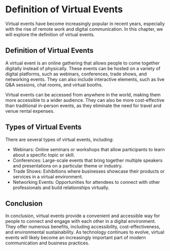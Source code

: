 Definition of Virtual Events
=================================================================

Virtual events have become increasingly popular in recent years, especially with the rise of remote work and digital communication. In this chapter, we will explore the definition of virtual events.

Definition of Virtual Events
----------------------------

A virtual event is an online gathering that allows people to come together digitally instead of physically. These events can be hosted on a variety of digital platforms, such as webinars, conferences, trade shows, and networking events. They can also include interactive elements, such as live Q\&A sessions, chat rooms, and virtual booths.

Virtual events can be accessed from anywhere in the world, making them more accessible to a wider audience. They can also be more cost-effective than traditional in-person events, as they eliminate the need for travel and venue rental expenses.

Types of Virtual Events
-----------------------

There are several types of virtual events, including:

* Webinars: Online seminars or workshops that allow participants to learn about a specific topic or skill.
* Conferences: Large-scale events that bring together multiple speakers and presentations on a particular theme or industry.
* Trade Shows: Exhibitions where businesses showcase their products or services in a virtual environment.
* Networking Events: Opportunities for attendees to connect with other professionals and build relationships virtually.

Conclusion
----------

In conclusion, virtual events provide a convenient and accessible way for people to connect and engage with each other in a digital environment. They offer numerous benefits, including accessibility, cost-effectiveness, and environmental sustainability. As technology continues to evolve, virtual events will likely become an increasingly important part of modern communication and business practices.
